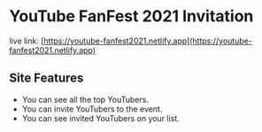 # YouTube FanFest 2021 Invitation

live link: [https://youtube-fanfest2021.netlify.app](https://youtube-fanfest2021.netlify.app)

## Site Features

- You can see all the top YouTubers.
- You can invite YouTubers to the event.
- You can see invited YouTubers on your list.
